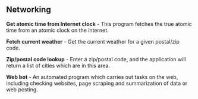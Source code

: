 Networking
---------

**Get atomic time from Internet clock** - This program fetches the true atomic time from an atomic clock on the internet.

**Fetch current weather** - Get the current weather for a given postal/zip code.

**Zip/postal code lookup** - Enter a zip/postal code, and the application will return a list of cities which are in this area.

**Web bot** - An automated program which carries out tasks on the web, including checking websites, page scraping and summarization of data or web posting.
